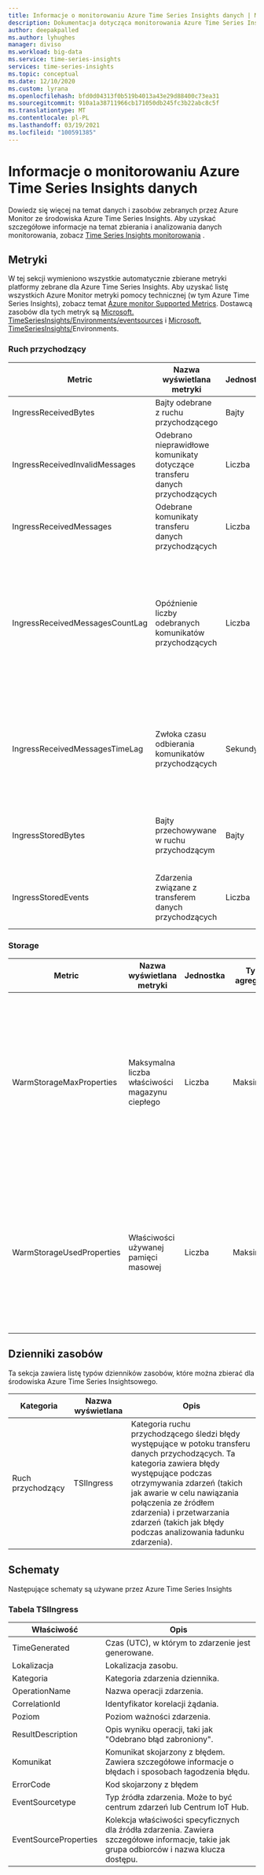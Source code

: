 ```yaml
---
title: Informacje o monitorowaniu Azure Time Series Insights danych | Microsoft Docs
description: Dokumentacja dotycząca monitorowania Azure Time Series Insights.
author: deepakpalled
ms.author: lyhughes
manager: diviso
ms.workload: big-data
ms.service: time-series-insights
services: time-series-insights
ms.topic: conceptual
ms.date: 12/10/2020
ms.custom: lyrana
ms.openlocfilehash: bfd0d04313f0b519b4013a43e29d88400c73ea31
ms.sourcegitcommit: 910a1a38711966cb171050db245fc3b22abc8c5f
ms.translationtype: MT
ms.contentlocale: pl-PL
ms.lasthandoff: 03/19/2021
ms.locfileid: "100591385"
---
```

# <a name="monitoring-azure-time-series-insights-data-reference"></a>Informacje o monitorowaniu Azure Time Series Insights danych

Dowiedz się więcej na temat danych i zasobów zebranych przez Azure Monitor ze środowiska Azure Time Series Insights. Aby uzyskać szczegółowe informacje na temat zbierania i analizowania danych monitorowania, zobacz [Time Series Insights monitorowania]( ./how-to-monitor-tsi.md) .

## <a name="metrics"></a>Metryki

W tej sekcji wymieniono wszystkie automatycznie zbierane metryki platformy zebrane dla Azure Time Series Insights. Aby uzyskać listę wszystkich Azure Monitor metryki pomocy technicznej (w tym Azure Time Series Insights), zobacz temat [Azure monitor Supported Metrics](../azure-monitor/essentials/metrics-supported.md). Dostawcą zasobów dla tych metryk są [Microsoft. TimeSeriesInsights/Environments/eventsources](../azure-monitor/essentials/metrics-supported.md#microsofttimeseriesinsightsenvironmentseventsources) i [Microsoft. TimeSeriesInsights/](../azure-monitor/essentials/metrics-supported.md#microsofttimeseriesinsightsenvironments)Environments.


### <a name="ingress"></a>Ruch przychodzący
 
|Metric|Nazwa wyświetlana metryki|Jednostka|Typ agregacji|Opis|
|---|---|---|---|---|
|IngressReceivedBytes|Bajty odebrane z ruchu przychodzącego|Bajty|Łącznie|Liczba bajtów odczytanych ze źródła zdarzenia|
|IngressReceivedInvalidMessages|Odebrano nieprawidłowe komunikaty dotyczące transferu danych przychodzących|Liczba|Łącznie|Liczba nieprawidłowych komunikatów odczytanych ze źródła zdarzeń|
|IngressReceivedMessages|Odebrane komunikaty transferu danych przychodzących|Liczba|Łącznie|Liczba komunikatów odczytanych ze źródła zdarzeń|
|IngressReceivedMessagesCountLag|Opóźnienie liczby odebranych komunikatów przychodzących|Liczba|Średnia|Różnica między numerem sekwencyjnym ostatnio zarejestrowanego komunikatu w partycji źródłowej zdarzenia a sekwencją sekwencji komunikatów przetwarzanych w ramach ruchu przychodzącego|
|IngressReceivedMessagesTimeLag|Zwłoka czasu odbierania komunikatów przychodzących|Sekundy|Maksimum|Różnica między czasem, w którym wiadomość jest przetworzona do kolejki w źródle zdarzeń i czasie, w którym jest przetwarzany w danych wejściowych|
|IngressStoredBytes|Bajty przechowywane w ruchu przychodzącym|Bajty|Łącznie|Łączny rozmiar zdarzeń pomyślnie przetworzonych i dostępnych dla zapytania|
|IngressStoredEvents|Zdarzenia związane z transferem danych przychodzących|Liczba|Łącznie|Liczba zdarzeń spłaszczonych pomyślnie przetworzonych i dostępnych dla zapytania|

### <a name="storage"></a>Storage

|Metric|Nazwa wyświetlana metryki|Jednostka|Typ agregacji|Opis|
|---|---|---|---|---|
|WarmStorageMaxProperties|Maksymalna liczba właściwości magazynu ciepłego|Liczba|Maksimum|Maksymalna liczba właściwości używanych przez środowisko dla jednostki SKU S1/S2 i Maksymalna liczba właściwości dozwolona przez magazyn ciepły dla jednostki SKU|
|WarmStorageUsedProperties|Właściwości używanej pamięci masowej |Liczba|Maksimum|Liczba właściwości używanych przez środowisko dla jednostki SKU S1/S2 i liczby właściwości używanych przez magazyn ciepły dla jednostek SKU|

## <a name="resource-logs"></a>Dzienniki zasobów

Ta sekcja zawiera listę typów dzienników zasobów, które można zbierać dla środowiska Azure Time Series Insightsowego.

| Kategoria | Nazwa wyświetlana | Opis |
|----- |----- |----- |
| Ruch przychodzący | TSIIngress | Kategoria ruchu przychodzącego śledzi błędy występujące w potoku transferu danych przychodzących. Ta kategoria zawiera błędy występujące podczas otrzymywania zdarzeń (takich jak awarie w celu nawiązania połączenia ze źródłem zdarzenia) i przetwarzania zdarzeń (takich jak błędy podczas analizowania ładunku zdarzenia). |

## <a name="schemas"></a>Schematy
Następujące schematy są używane przez Azure Time Series Insights

### <a name="tsiingress-table"></a>Tabela TSIIngress

| Właściwość | Opis |
|----- |----- |
| TimeGenerated | Czas (UTC), w którym to zdarzenie jest generowane. |
| Lokalizacja | Lokalizacja zasobu. |
| Kategoria | Kategoria zdarzenia dziennika. |
| OperationName | Nazwa operacji zdarzenia. |
| CorrelationId | Identyfikator korelacji żądania. |
| Poziom | Poziom ważności zdarzenia. |
| ResultDescription | Opis wyniku operacji, taki jak "Odebrano błąd zabroniony". |
| Komunikat | Komunikat skojarzony z błędem. Zawiera szczegółowe informacje o błędach i sposobach łagodzenia błędu. |
| ErrorCode | Kod skojarzony z błędem |
| EventSourcetype | Typ źródła zdarzenia. Może to być centrum zdarzeń lub Centrum IoT Hub. |
| EventSourceProperties | Kolekcja właściwości specyficznych dla źródła zdarzenia. Zawiera szczegółowe informacje, takie jak grupa odbiorców i nazwa klucza dostępu. |
